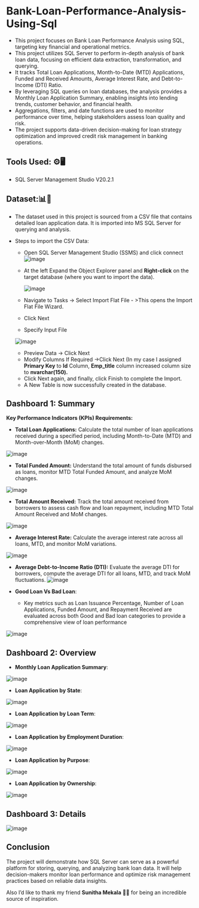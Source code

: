 # Bank-Loan-Performance-Analysis-Using-Sql
- This project focuses on Bank Loan Performance Analysis using SQL, targeting key financial and operational metrics.
- This project utilizes SQL Server to perform in-depth analysis of bank loan data, focusing on efficient data extraction, transformation, and querying.
- It tracks Total Loan Applications, Month-to-Date (MTD) Applications, Funded and Received Amounts, Average Interest Rate, and Debt-to-Income (DTI) Ratio.
- By leveraging SQL queries on loan databases, the analysis provides a Monthly Loan Application Summary, enabling insights into lending trends, customer behavior, and 
  financial health.
- Aggregations, filters, and date functions are used to monitor performance over time, helping stakeholders assess loan quality and risk.
- The project supports data-driven decision-making for loan strategy optimization and improved credit risk management in banking operations.
## Tools Used: ⚙️🖥️
- SQL Server Management Studio V20.2.1
## Dataset:📊📁
- The dataset used in this project is sourced from a CSV file that contains detailed loan application data. It is imported into MS SQL Server for querying and 
 analysis.
- Steps to import the CSV Data:
   - Open SQL Server Management Studio (SSMS) and click connect
     ![image](https://github.com/user-attachments/assets/ec607e15-c391-4e36-bec8-df86161e74c8)
   - At the left Expand the Object Explorer panel and **Right-click** on the target database (where you want to import the data).
     
     ![image](https://github.com/user-attachments/assets/de3b3378-d3c0-4ad6-b703-6651133d6c53)
   - Navigate to Tasks → Select Import Flat File - >This opens the Import Flat File Wizard.
   - Click Next
   - Specify Input File
     
    ![image](https://github.com/user-attachments/assets/4283fe47-783b-4cb5-a519-42343d8123a1)

   - Preview Data -> Click Next
   - Modify Columns If Required ->Click Next (In my case I assigned **Primary Key** to **Id** Column, **Emp_title** column increased column size to **nvarchar(150).**
   - Click Next again, and finally, click Finish to complete the Import.
   - A New Table is now successfully created in the database.

## Dashboard 1: Summary
**Key Performance Indicators (KPIs) Requirements:**
- **Total Loan Applications:** Calculate the total number of loan applications received during a specified period, including Month-to-Date (MTD) and Month-over-Month (MoM) changes.

![image](https://github.com/user-attachments/assets/e605c321-9d60-4b3d-939f-2097ae974f32)

- **Total Funded Amount:** Understand the total amount of funds disbursed as loans, monitor MTD Total Funded Amount, and analyze MoM changes.

![image](https://github.com/user-attachments/assets/62d24f3c-d909-4e6d-bdc9-6084e7094ca1)

- **Total Amount Received:** Track the total amount received from borrowers to assess cash flow and loan repayment, including MTD Total Amount Received and MoM changes.

![image](https://github.com/user-attachments/assets/2d7fbfb1-6491-4224-b5c8-d111252d756b)

- **Average Interest Rate:** Calculate the average interest rate across all loans, MTD, and monitor MoM variations.

![image](https://github.com/user-attachments/assets/83121c04-c01b-408f-9e86-b76bc157c7c2)

- **Average Debt-to-Income Ratio (DTI):** Evaluate the average DTI for borrowers, compute the average DTI for all loans, MTD, and track MoM fluctuations.
![image](https://github.com/user-attachments/assets/29b6cda3-5d14-47df-9f97-a5848a118332)

- **Good Loan Vs Bad Loan**:
  - Key metrics such as Loan Issuance Percentage, Number of Loan Applications, Funded Amount, and Repayment Received are evaluated across both Good and Bad loan 
   categories to provide a comprehensive view of loan performance

![image](https://github.com/user-attachments/assets/f8a20652-690c-4e57-8108-7a208b532399)

## Dashboard 2: Overview 

- **Monthly Loan Application Summary**:

![image](https://github.com/user-attachments/assets/e402e3e4-7fe2-438f-9993-d13650513874)

- **Loan Application by State**:
  
![image](https://github.com/user-attachments/assets/b15265c2-5fca-4333-aaad-278ba9b312d4)

- **Loan Application by Loan Term**:
  
![image](https://github.com/user-attachments/assets/63ee816a-d95e-4cf2-8d21-00e53b498f77)

- **Loan Application by Employment Duration**:

![image](https://github.com/user-attachments/assets/b5632604-a5ad-4289-82ed-f15988e20542)

- **Loan Application by Purpose**:
  
![image](https://github.com/user-attachments/assets/6b723c51-1e4b-48fb-bc86-535695dd6a05)

- **Loan Application by Ownership**:
  
![image](https://github.com/user-attachments/assets/dc6f9045-8928-44c8-aa8f-ff6151869a72)

## Dashboard 3: Details

![image](https://github.com/user-attachments/assets/2d7c4af1-8686-4a11-9d00-10d151931fdd)

## Conclusion
The project will demonstrate how SQL Server can serve as a powerful platform for storing, querying, and analyzing bank loan data. It will help decision-makers monitor loan performance and optimize risk management practices based on reliable data insights.

Also I’d like to thank my friend **Sunitha Mekala** 👫🙏 for being an incredible source of inspiration.
